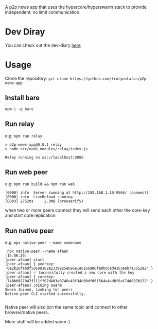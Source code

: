 
A p2p news app that uses the hypercore/hyperswarm stack to provide independent, no limit communication.

# Dev Diray
You can check out the dev-diary [here](https://hackmd.io/@mERxC4akTfWgpejBs9V3VQ/Hk-gF47-lg)
# Usage
Clone the repository:
```git clone https://github.com/trulynotafan/p2p-news-app```

## Install bare

```npm i -g bare```

## Run relay 


e.g: `npm run relay`                                                  
```
> p2p-news-app@0.0.1 relay
> node src/node_modules/relay/index.js

Relay running on ws://localhost:8080

```


## Run web peer

e.g: `npm run build && npm run web`   

```
[0000] info  Server running at http://192.168.1.10:9966/ (connect)
[0000] info  LiveReload running
[0003] 2752ms     2.3MB (browserify)

```
when two or more peers connect they will send each other the core-key and start core replication 


## Run native peer

e.g: `npx native-peer --name somename`   

```
 npx native-peer --name afaan                                       [15:56:26]
[peer-afaan] start
[peer-afaan] { peerkey: '6e2b26fabdf50698182e2339925e696e1e6166980fa0bc6ad4103eeb7a555292' }
[peer-afaan] ✅ Successfully created a new core with the key
[peer-afaan] { corekey: '748b6027047f111ff07d403a0746e43f34d00df061564e4ad8f6af74d897b222' }
[peer-afaan] Joining swarm
Swarm Joined, looking for peers
Native peer CLI started successfully.


```
Native peer will also join the same topic and connect to other browser/native peers.



More stuff will be added soom :)



